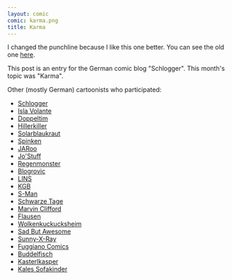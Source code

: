 ```yaml
---
layout: comic
comic: karma.png
title: Karma
---
```


I changed the punchline because I like this one better.
You can see the old one [here](https://lolnein.com/comics/karmafirstversion.png).

This post is an entry for the German comic blog "Schlogger".
This month's topic was "Karma".

Other (mostly German) cartoonists who participated:

* [Schlogger](http://schlogger.de/wordpress/comiccollab-21-karma/)
* [Isla Volante](http://www.isla-volante.ch/comic-collab-21-karma/)
* [Doppeltim](http://www.doppeltim.de/?p=435)
* [Hillerkiller](http://hillerkiller.com/blog/?p=951)
* [Solarblaukraut](http://solarblaukraut.blogspot.co.at/2013/06/114-karma-pt-3.html)
* [Spinken](http://www.spinken.net/wordpress/2013/06/15/comic-collab-21-karma/)
* [JARoo](http://nichts-halbes-und-nichts-ganzes.blogspot.de/2013/06/comic-collab-21-karma.html)
* [Jo'Stuff](http://jostuff.de/collab-zum-thema-karma/)
* [Regenmonster](http://www.regenmonster.de/2013/06/comic-collab-nr-21-karma.html)
* [Blogrovic](http://blogrovic.blogspot.ch/2013/06/comic-collab-21-karma.html)
* [LINS](http://linsedition.com/2013/06/15/comic-collab-karma/)
* [KGB](http://klausgehrmannbaeckmann.blogspot.de/2013/06/das-karma-des-dalai-lama.html)
* [S-Man](http://comic-collab.s-man42.de/21/karma.htm)
* [Schwarze Tage](http://www.schwarzetage.de/comic/karma-sutra/)
* [Marvin Clifford](http://www.marvcomics.com/comics/comicccollab/1122-karma)
* [Flausen](http://www.flausen.net/2013/06/14/karma/)
* [Wolkenkuckucksheim](http://wolkenkuckuck.blogspot.it/2013/06/comic-collab-21-karma.html)
* [Sad But Awesome](http://sadbutawesome.com/post/53011187340/bruder-und-schwestern-heute-ist-mal-wieder-comic)
* [Sunny-X-Ray](http://sunny-x-ray.deviantart.com/art/Karma-378101438?ga_submit_new=10%253A1371291967)
* [Fuggiano Comics](http://fuggiano-comics.de/stories/comic_collab/jun_2013.php)
* [Buddelfisch](http://online.buddelfisch.de/2013/06/15/schneewittchen_die_sau/)
* [Kasterlkasper](http://kasterlkasper.de/2013/06/karma/)
* [Kales Sofakinder](http://sofakinder.wordpress.com/2013/06/15/karma/)

